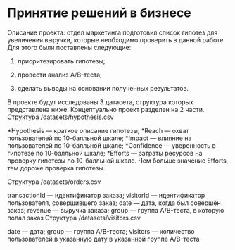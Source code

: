 # Принятие решений в бизнесе
Описание проекта: отдел маркетинга подготовил список гипотез для увеличения выручки, которые необходимо проверить в данной работе. Для этого были поставлены следующие:
1) приоритезировать гипотезы;

2) провести анализ A/B-теста;

3) сделать выводы на основании полученных результатов.

В проекте будут исследованы 3 датасета, структура которых представлена ниже. Концептуально проект разделен на 2 части.
Структура /datasets/hypothesis.csv

*Hypothesis — краткое описание гипотезы;
*Reach — охват пользователей по 10-балльной шкале;
*Impact — влияние на пользователей по 10-балльной шкале;
*Confidence — уверенность в гипотезе по 10-балльной шкале;
*Efforts — затраты ресурсов на проверку гипотезы по 10-балльной шкале. Чем больше значение Efforts, тем дороже проверка гипотезы.

Структура /datasets/orders.csv

transactionId — идентификатор заказа;
visitorId — идентификатор пользователя, совершившего заказ;
date — дата, когда был совершён заказ;
revenue — выручка заказа;
group — группа A/B-теста, в которую попал заказ
Структура /datasets/visitors.csv

date — дата;
group — группа A/B-теста;
visitors — количество пользователей в указанную дату в указанной группе A/B-теста
